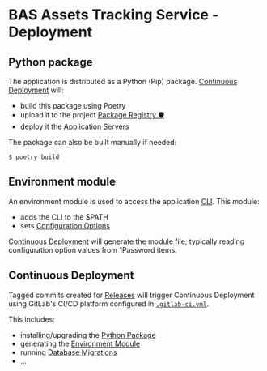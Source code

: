 # BAS Assets Tracking Service - Deployment

## Python package

The application is distributed as a Python (Pip) package. [Continuous Deployment](#continuous-deployment) will:

- build this package using Poetry
- upload it to the project [Package Registry 🛡️](https://gitlab.data.bas.ac.uk/MAGIC/assets-tracking-service/-/packages)
- deploy it the [Application Servers](./infrastructure.md#application-servers)

The package can also be built manually if needed:

```
$ poetry build
```

## Environment module

An environment module is used to access the application [CLI](../README.md#control-cli). This module:

- adds the CLI to the $PATH
- sets [Configuration Options](./config.md)

[Continuous Deployment](#continuous-deployment) will generate the module file, typically reading configuration option
values from 1Password items.

## Continuous Deployment

Tagged commits created for [Releases](../README.md#releases) will trigger Continuous Deployment using GitLab's
CI/CD platform configured in [`.gitlab-ci.yml`](../.gitlab-ci.yml).

This includes:

- installing/upgrading the [Python Package](#python-package)
- generating the [Environment Module](#environment-module)
- running [Database Migrations](./implementation.md#database-migrations)
- ...
